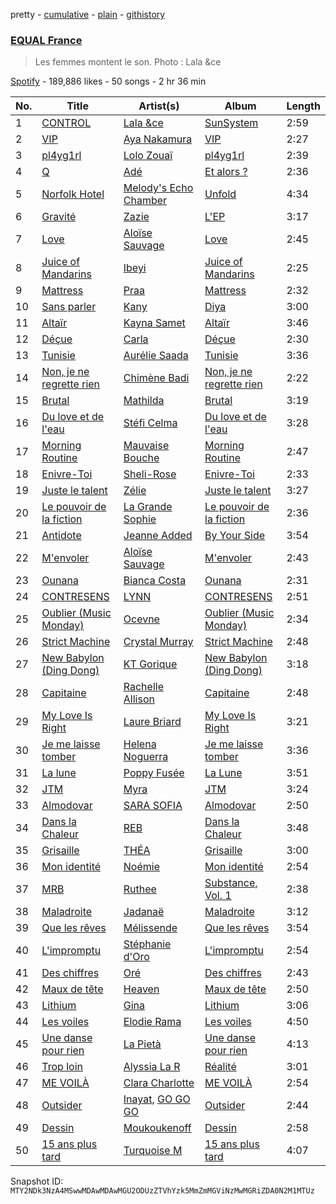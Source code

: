 pretty - [cumulative](/playlists/cumulative/37i9dQZF1DX4kZR8vL5oVX.md) - [plain](/playlists/plain/37i9dQZF1DX4kZR8vL5oVX) - [githistory](https://github.githistory.xyz/mackorone/spotify-playlist-archive/blob/main/playlists/plain/37i9dQZF1DX4kZR8vL5oVX)

### [EQUAL France](https://open.spotify.com/playlist/37i9dQZF1DX4kZR8vL5oVX)

> Les femmes montent le son\. Photo : Lala &ce

[Spotify](https://open.spotify.com/user/spotify) - 189,886 likes - 50 songs - 2 hr 36 min

| No. | Title | Artist(s) | Album | Length |
|---|---|---|---|---|
| 1 | [CONTROL](https://open.spotify.com/track/0BJQL4uOXzJCwtVQO141SQ) | [Lala &ce](https://open.spotify.com/artist/1AKP8Tnz8KfOdRM4mqvNtF) | [SunSystem](https://open.spotify.com/album/2iZTwsFoNuV7KywtKM7lVT) | 2:59 |
| 2 | [VIP](https://open.spotify.com/track/6NCJTDAQsOErJGv7mhdvsB) | [Aya Nakamura](https://open.spotify.com/artist/7IlRNXHjoOCgEAWN5qYksg) | [VIP](https://open.spotify.com/album/4CwFdN37OjqRPYh4nri0w2) | 2:27 |
| 3 | [pl4yg1rl](https://open.spotify.com/track/3xA9Cta8gafKNV1xNpMK2r) | [Lolo Zouaï](https://open.spotify.com/artist/2qDIR2WlcW3llkGqJWg9VJ) | [pl4yg1rl](https://open.spotify.com/album/1xQEgoJUeY0K2pc0p8LLXG) | 2:39 |
| 4 | [Q](https://open.spotify.com/track/5hGUYAw9wrOpRBank5mIV9) | [Adé](https://open.spotify.com/artist/3NIFl4tsySuu3eu8Yt8c0s) | [Et alors ?](https://open.spotify.com/album/2UKWuWCmesuNXNsFbdbEVw) | 2:36 |
| 5 | [Norfolk Hotel](https://open.spotify.com/track/78YBItbz15ENXz3F67cDno) | [Melody's Echo Chamber](https://open.spotify.com/artist/1S0vL284jxZYKtZQ2jsQ2X) | [Unfold](https://open.spotify.com/album/7M9pKniOt8uH8sWQwdQFMD) | 4:34 |
| 6 | [Gravité](https://open.spotify.com/track/5fBkJQXG6UiwGUkZtkVMKz) | [Zazie](https://open.spotify.com/artist/3FLS6y4AR3126l4D06V0ZD) | [L'EP](https://open.spotify.com/album/30Sl2MlX4q0DBQni39JFFo) | 3:17 |
| 7 | [Love](https://open.spotify.com/track/0crgq6PLl60iznPz45NEHP) | [Aloïse Sauvage](https://open.spotify.com/artist/5LYSuLVsB6OVxkDY107AyQ) | [Love](https://open.spotify.com/album/0uKQKIBzN5kpJSuiybdgVt) | 2:45 |
| 8 | [Juice of Mandarins](https://open.spotify.com/track/6bhvNNx8aX9HPgOvr37gi7) | [Ibeyi](https://open.spotify.com/artist/5Q8NEHGX70m1kkojbtm8wa) | [Juice of Mandarins](https://open.spotify.com/album/60XsW89G7Tq5vj3bnNveMY) | 2:25 |
| 9 | [Mattress](https://open.spotify.com/track/117LsXmdWsAaodcvRBQfYe) | [Praa](https://open.spotify.com/artist/2BEp4lORHjjxT1zuqRTxIt) | [Mattress](https://open.spotify.com/album/2jNE05koiPr9OupkN8NG7b) | 2:32 |
| 10 | [Sans parler](https://open.spotify.com/track/4TG1is37AKB2ssrWIENYBw) | [Kany](https://open.spotify.com/artist/0bD7mEP1eG7KRK84O1SjkF) | [Diya](https://open.spotify.com/album/3GFQBfgqtvfEe8fjn7b0g4) | 3:00 |
| 11 | [Altaïr](https://open.spotify.com/track/3MqUS4BDyK2p4L1ydqXRYT) | [Kayna Samet](https://open.spotify.com/artist/3qLpAs6VLppZrKlI0CXK6k) | [Altaïr](https://open.spotify.com/album/5GZSqUuKkETaKYOtEBSwD4) | 3:46 |
| 12 | [Déçue](https://open.spotify.com/track/7lcciWNpJlTYwyxVIPAGjB) | [Carla](https://open.spotify.com/artist/7dgCfYEmAX7OxaYWgCGxAr) | [Déçue](https://open.spotify.com/album/0D0P4sA5zO4EYH41yFFhTD) | 2:30 |
| 13 | [Tunisie](https://open.spotify.com/track/1fj8TuCYneYtKsVmIJG4N6) | [Aurélie Saada](https://open.spotify.com/artist/4hXlAArOvdCE7yvxblLjHh) | [Tunisie](https://open.spotify.com/album/6Ru27IhNy926jX1r4dpa0G) | 3:36 |
| 14 | [Non, je ne regrette rien](https://open.spotify.com/track/3v6J3r5vvdsuSYhXxtpoJB) | [Chimène Badi](https://open.spotify.com/artist/04kcokUKRXC8btCcOMLi8z) | [Non, je ne regrette rien](https://open.spotify.com/album/2CEz7hWhfPXGkMfaProcaw) | 2:22 |
| 15 | [Brutal](https://open.spotify.com/track/4CFXJ7j7YRfx1hhnGeRgd2) | [Mathilda](https://open.spotify.com/artist/3G3kiaWiTm0mUdzujLRuji) | [Brutal](https://open.spotify.com/album/0mooNMz8mNrlH7SjQF8TXH) | 3:19 |
| 16 | [Du love et de l'eau](https://open.spotify.com/track/7Kw007ZdpJK64xwI5GHDsa) | [Stéfi Celma](https://open.spotify.com/artist/0fMSqSfAS3Bv91cw1QBkXZ) | [Du love et de l'eau](https://open.spotify.com/album/2TobEk26m7VGC1MVMUMBSk) | 3:28 |
| 17 | [Morning Routine](https://open.spotify.com/track/2NkaoVNbCdy61p8OZwSKj6) | [Mauvaise Bouche](https://open.spotify.com/artist/5kmLM9mSvPHT8SxGS9DqCo) | [Morning Routine](https://open.spotify.com/album/6ANSi4Fg2BMTmbpurZxMPs) | 2:47 |
| 18 | [Enivre\-Toi](https://open.spotify.com/track/09YuxzYQ3H1mgYORxsUPcZ) | [Sheli\-Rose](https://open.spotify.com/artist/4fSnFfDmsZhnsH1ec8bmEF) | [Enivre\-Toi](https://open.spotify.com/album/5ZyBZ2VLqEIxJ7YHqRtcRV) | 2:33 |
| 19 | [Juste le talent](https://open.spotify.com/track/10tDhzLvMjWYjOuumnCGdx) | [Zélie](https://open.spotify.com/artist/0TGeOStDbxqVi8UJdBQsEx) | [Juste le talent](https://open.spotify.com/album/7f6D22X9OlC1JIOBNf2eVX) | 3:27 |
| 20 | [Le pouvoir de la fiction](https://open.spotify.com/track/6x4irM2szQwYoWtybJCnW9) | [La Grande Sophie](https://open.spotify.com/artist/76IqDKTydgWzyIuNpUD3Jg) | [Le pouvoir de la fiction](https://open.spotify.com/album/6GC2dnUzWME9nGWTElpIQh) | 2:36 |
| 21 | [Antidote](https://open.spotify.com/track/6hfyg01cT0psERGwblYKs0) | [Jeanne Added](https://open.spotify.com/artist/5TEGxYftTkeKmLXkZjHNUE) | [By Your Side](https://open.spotify.com/album/4lfxrZaJHbw7kbE6yZ2arb) | 3:54 |
| 22 | [M'envoler](https://open.spotify.com/track/2ODg2TeOl92FZugDpBG1Xh) | [Aloïse Sauvage](https://open.spotify.com/artist/5LYSuLVsB6OVxkDY107AyQ) | [M'envoler](https://open.spotify.com/album/0iToTNo1vgFuk1WLRZNBbh) | 2:43 |
| 23 | [Ounana](https://open.spotify.com/track/5vG6arj1VenNFvm33XTAoP) | [Bianca Costa](https://open.spotify.com/artist/1DcL22xdIWcdNa4ZHaXZjT) | [Ounana](https://open.spotify.com/album/5usO7FkdsJQRcRL3FckUFH) | 2:31 |
| 24 | [CONTRESENS](https://open.spotify.com/track/30VhZNP5duxROC70ugow1w) | [LYNN](https://open.spotify.com/artist/2iKQgImU0tNvy43Qs0lfyX) | [CONTRESENS](https://open.spotify.com/album/2Z9Yj4fLaNRaWNGzzc94FY) | 2:51 |
| 25 | [Oublier \(Music Monday\)](https://open.spotify.com/track/7dx2Fl6o4UqRT6sUNskitx) | [Ocevne](https://open.spotify.com/artist/0K4D8NX2d2sMQlvWcfLhSL) | [Oublier \(Music Monday\)](https://open.spotify.com/album/7FrXZtOcGmHoIqCsh2TD22) | 2:34 |
| 26 | [Strict Machine](https://open.spotify.com/track/5JqCNsl6WOfoo459O2aCSt) | [Crystal Murray](https://open.spotify.com/artist/2lRXAjsNoYGqyYkgHxk5OH) | [Strict Machine](https://open.spotify.com/album/2o35pypSO4z5NzRG7aVFM3) | 2:48 |
| 27 | [New Babylon \(Ding Dong\)](https://open.spotify.com/track/6ZwcJ3aM7wUfAQUqrmoad1) | [KT Gorique](https://open.spotify.com/artist/2UQaGEb3EMAa01ibiQaEsh) | [New Babylon \(Ding Dong\)](https://open.spotify.com/album/42WWZHsT2XEUfTKPjmBl5p) | 3:18 |
| 28 | [Capitaine](https://open.spotify.com/track/6YXKWDzApCClFLG2Q4E9Lc) | [Rachelle Allison](https://open.spotify.com/artist/5M0cj31cGkk0sbevwtSG52) | [Capitaine](https://open.spotify.com/album/79rMntmBrEnavBiAdxHAHW) | 2:48 |
| 29 | [My Love Is Right](https://open.spotify.com/track/4sFe0QbAZEE5nEAXRyy7Xx) | [Laure Briard](https://open.spotify.com/artist/01kBbtD0A37qtJ9EdA3Fm1) | [My Love Is Right](https://open.spotify.com/album/3S0AW0edQgeyAc4qs6lJ5C) | 3:21 |
| 30 | [Je me laisse tomber](https://open.spotify.com/track/79j7MleSkzvg1jI20h9d74) | [Helena Noguerra](https://open.spotify.com/artist/4nclLyMzRhXUJvQU89sTm6) | [Je me laisse tomber](https://open.spotify.com/album/5XlrP7JmKVpK0MrvFDNRw5) | 3:36 |
| 31 | [La lune](https://open.spotify.com/track/69UYh1FffcoJcadeOiIpOt) | [Poppy Fusée](https://open.spotify.com/artist/5IFUbcd4w9UlVpsMNfY4FT) | [La Lune](https://open.spotify.com/album/6bK58gR6Koh8O94W9qevFm) | 3:51 |
| 32 | [JTM](https://open.spotify.com/track/2qBSFAWO96E9Vy4RcFaXiR) | [Myra](https://open.spotify.com/artist/0CREEnqrPXZUTyHKATsUWE) | [JTM](https://open.spotify.com/album/12HDdGXjVHHLiuNc5ZAuWW) | 3:24 |
| 33 | [Almodovar](https://open.spotify.com/track/6FJH3I476biUvEjQYsZbaY) | [SARA SOFIA](https://open.spotify.com/artist/1gpoxohUsapx6qpKkyOCWL) | [Almodovar](https://open.spotify.com/album/1X6JmfZc1G4H27JhmCCVlq) | 2:50 |
| 34 | [Dans la Chaleur](https://open.spotify.com/track/027KMnt9OZofLLFvJeGTWZ) | [REB](https://open.spotify.com/artist/6wAoRA0lIGIzF1SmduUg32) | [Dans la Chaleur](https://open.spotify.com/album/2tYY9qw3JkrNrlEfUToQ2U) | 3:48 |
| 35 | [Grisaille](https://open.spotify.com/track/6yLhM0azbIFm0TTjExXyx7) | [THÉA](https://open.spotify.com/artist/6GGkEuZHoNpJsKYNZml2gL) | [Grisaille](https://open.spotify.com/album/0BWHhXM5vMsHrMZqX6f3Oi) | 3:00 |
| 36 | [Mon identité](https://open.spotify.com/track/5bbcWihkD1ccm8woYyCfXN) | [Noémie](https://open.spotify.com/artist/6I4Y1OpnBcs0srZPVBGAxO) | [Mon identité](https://open.spotify.com/album/6QhT1vDeToj5Ds6LX29dxB) | 2:54 |
| 37 | [MRB](https://open.spotify.com/track/2cjgFTARCIR9oGHfH4h33f) | [Ruthee](https://open.spotify.com/artist/43Lkhar9oQ9sIpFXzwhe0T) | [Substance, Vol\. 1](https://open.spotify.com/album/7EUuntezCgCSJAZpKt89xG) | 2:38 |
| 38 | [Maladroite](https://open.spotify.com/track/10ZFy3BaH8YNalucqf9Hgg) | [Jadanaë](https://open.spotify.com/artist/7qWpcLPHqE4eMj41jlOjvs) | [Maladroite](https://open.spotify.com/album/0yGyHMBm1dcR2QBiRHwIoj) | 3:12 |
| 39 | [Que les rêves](https://open.spotify.com/track/2RCnfQhmyXQGmYMRBQz7EF) | [Mélissende](https://open.spotify.com/artist/1WQ43Zwk8Ry5Q6Y46OWJkt) | [Que les rêves](https://open.spotify.com/album/5Kw43QcnJd9SDKcgr3gvwG) | 3:54 |
| 40 | [L'impromptu](https://open.spotify.com/track/4sZYEhggoilJ0t1fRKqMon) | [Stéphanie d'Oro](https://open.spotify.com/artist/5K1N9ke3dgGnrWmasCHQT3) | [L'impromptu](https://open.spotify.com/album/7euVlwXWzDrdDJtZCebKWD) | 2:54 |
| 41 | [Des chiffres](https://open.spotify.com/track/3P3XSkJkFbdEom2Hbc7A9z) | [Oré](https://open.spotify.com/artist/0VX9r6wU2vWrUg3EnKZVj4) | [Des chiffres](https://open.spotify.com/album/2A2vWtWqKaPumHvyibX6EJ) | 2:43 |
| 42 | [Maux de tête](https://open.spotify.com/track/13D5HrejdIzNzPnaQjnx0N) | [Heaven](https://open.spotify.com/artist/3JHcjQW200sbrGQeWPeRnG) | [Maux de tête](https://open.spotify.com/album/6OC9Rbnw6pu2hfPgSzls7Y) | 2:50 |
| 43 | [Lithium](https://open.spotify.com/track/4fEATCg8Kor1Pp7C3U7Zk6) | [Gina](https://open.spotify.com/artist/46UUjj9c7Qx8SxLogphyzH) | [Lithium](https://open.spotify.com/album/2Wz5T4OoFq9p7muAX0U100) | 3:06 |
| 44 | [Les voiles](https://open.spotify.com/track/5sEC7iaiegqDh3GtxRfyyd) | [Elodie Rama](https://open.spotify.com/artist/7szuplhzxUcgWSPs2CXys3) | [Les voiles](https://open.spotify.com/album/1OBpGQvMbeMzrPNKBOVo2r) | 4:50 |
| 45 | [Une danse pour rien](https://open.spotify.com/track/6DsnFSxccQe4SGMPpZSOkx) | [La Pietà](https://open.spotify.com/artist/5P0atd21WQems5FDKnBysF) | [Une danse pour rien](https://open.spotify.com/album/5C0WfzSs1wWrN3wiE6j9RA) | 4:13 |
| 46 | [Trop loin](https://open.spotify.com/track/6yJCoVdB2Lf89ep9khOYp4) | [Alyssia La R](https://open.spotify.com/artist/76rkN3xGb4V2icAaLdAeVO) | [Réalité](https://open.spotify.com/album/3hkgmqI7y6Vr9at4N7VPVc) | 3:01 |
| 47 | [ME VOILÀ](https://open.spotify.com/track/3qJzUKj78n8JzdxFjkfkGr) | [Clara Charlotte](https://open.spotify.com/artist/2j2XsTjam1x6HjXkoPu2ki) | [ME VOILÀ](https://open.spotify.com/album/1xmDvMNKREJDfHBVjexEnm) | 2:54 |
| 48 | [Outsider](https://open.spotify.com/track/7ocQ4cvIfJBzZClMPvoWjE) | [Inayat](https://open.spotify.com/artist/3dhYxA8Qs2Y1Nt93uU7ey6), [GO GO GO](https://open.spotify.com/artist/4LahtNGtJiYUVUTw6yjR8f) | [Outsider](https://open.spotify.com/album/472lwBkjiGklRs51cQgJey) | 2:44 |
| 49 | [Dessin](https://open.spotify.com/track/4e0a4fagqACP5WioqMJADN) | [Moukoukenoff](https://open.spotify.com/artist/5ttzh5c5okYxvTOEaEgL7S) | [Dessin](https://open.spotify.com/album/42YwVNaBOZ1obLg0Eazcaq) | 2:58 |
| 50 | [15 ans plus tard](https://open.spotify.com/track/0OhEJjCKb7kmAaxSiaEp7Z) | [Turquoise M](https://open.spotify.com/artist/3MbVetgAiX77R6xRxd8D1V) | [15 ans plus tard](https://open.spotify.com/album/1dCOnLcoy6Ybdfaez34viY) | 4:07 |

Snapshot ID: `MTY2NDk3NzA4MSwwMDAwMDAwMGU2ODUzZTVhYzk5MmZmMGViNzMwMGRiZDA0N2M1MTUz`

